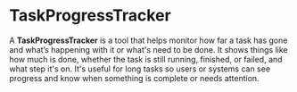 # TaskProgressTracker
A **TaskProgressTracker** is a tool that helps monitor how far a task has gone and what’s happening with it or what's need to be done. It shows things like how much is done, whether the task is still running, finished, or failed, and what step it's on. It's useful for long tasks so users or systems can see progress and know when something is complete or needs attention.
